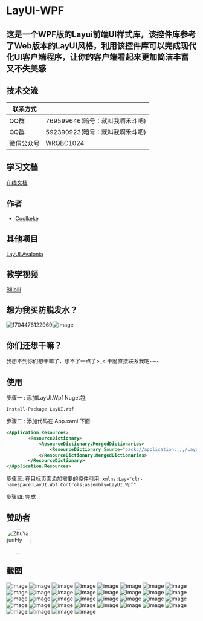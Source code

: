 
# LayUI-WPF

这是一个WPF版的Layui前端UI样式库，该控件库参考了Web版本的LayUI风格，利用该控件库可以完成现代化UI客户端程序，让你的客户端看起来更加简洁丰富又不失美感
--- 
## 技术交流

| 联系方式             |                                                                |
| ----------------- | ------------------------------------------------------------------ | 
| QQ群 |  769599646(暗号：就叫我啊禾斗吧)|
| QQ群 |  592390923(暗号：就叫我啊禾斗吧)| 
| 微信公众号 |  WRQBC1024| 
## 学习文档
[在线文档](https://layui-wpf-team.github.io/Document/)  
## 作者

- [Coolkeke](https://github.com/Coolkeke?tab=overview&from=2023-12-01&to=2023-12-31) 
## 其他项目
[LayUI.Avalonia](https://github.com/Coolkeke/LayUI-Avalonia/tree/LayUI-Avalonia-11.0.0)
## 教学视频
[Bilibili](https://space.bilibili.com/48808444)  
## 想为我买防脱发水？
![1704476122969](https://github.com/Layui-WPF-Team/Layui-WPF/assets/37786276/3e169d64-1c3d-42d3-81b0-89895d664b15)![image](https://github.com/Layui-WPF-Team/Layui-WPF/assets/37786276/e369f03c-7c60-449f-b7d2-491e256ee92a)



## 你们还想干嘛？
我想不到你们想干嘛了，想不了一点了>_<  干脆直接联系我吧~~~ 
## 使用

步骤一 : 添加LayUI.Wpf Nuget包;

```Install-Package LayUI.Wpf```

步骤二 : 添加代码在 App.xaml 下面:
```XML
<Application.Resources>
        <ResourceDictionary>
            <ResourceDictionary.MergedDictionaries>
                <ResourceDictionary Source="pack://application:,,,/LayUI.Wpf;component/Themes/Default.xaml" />
            </ResourceDictionary.MergedDictionaries>
        </ResourceDictionary>
</Application.Resources>
``` 
步骤三: 在目标页面添加需要的控件引用:
`xmlns:Lay="clr-namespace:LayUI.Wpf.Controls;assembly=LayUI.Wpf"`

步骤四: 完成 

## 赞助者

<a href="https://github.com/ZhuYajunFly" target="_blank"><img style="border-radius:50%!important" width="64px" alt="ZhuYajunFly" src="https://avatars.githubusercontent.com/u/52872318?v=4"></a> 

## 截图
 
![image](https://github.com/Layui-WPF-Team/Layui-WPF/assets/37786276/fb00a697-7cbe-4ce4-a3e5-55ad92a3b118)
![image](https://github.com/Layui-WPF-Team/Layui-WPF/assets/37786276/c3ed03b6-c600-4aa2-9f24-1ba67634e079)
![image](https://github.com/Layui-WPF-Team/Layui-WPF/assets/37786276/93bc64cd-4b12-4142-bc3f-f3eebec6b3de)
![image](https://github.com/Layui-WPF-Team/Layui-WPF/assets/37786276/3926719d-ce77-4514-a52f-247933d2fdd4)
![image](https://github.com/Layui-WPF-Team/Layui-WPF/assets/37786276/68e08bc1-3ef6-4675-9410-578e9f6d1645)
![image](https://github.com/Layui-WPF-Team/Layui-WPF/assets/37786276/a14e6bb2-62f4-4418-8f28-7b1781d24276)
![image](https://github.com/Layui-WPF-Team/Layui-WPF/assets/37786276/c6cec6f1-63b9-49dd-b465-39ecc51db3bd)
![image](https://github.com/Layui-WPF-Team/Layui-WPF/assets/37786276/21f1abc0-b324-480b-93f6-61c9be8ff757)
![image](https://github.com/Layui-WPF-Team/Layui-WPF/assets/37786276/3cdc8ee6-71b4-4cf2-af08-345a82dfa627)
![image](https://github.com/Layui-WPF-Team/Layui-WPF/assets/37786276/57f3c916-726f-429d-a975-5372a1099925)
![image](https://github.com/Layui-WPF-Team/Layui-WPF/assets/37786276/b4d9308a-a539-4205-9dde-9ec6575f78ef)
![image](https://github.com/Layui-WPF-Team/Layui-WPF/assets/37786276/b823a8a7-e2ec-456c-8f4d-cc92ff7279e0)
![image](https://github.com/Layui-WPF-Team/Layui-WPF/assets/37786276/ff3f520a-5cce-4e59-9cdb-a2ea216e97d7)
![image](https://github.com/Layui-WPF-Team/Layui-WPF/assets/37786276/fd9fb0c2-3b87-4a9e-9e8e-221210625266)
![image](https://github.com/Layui-WPF-Team/Layui-WPF/assets/37786276/18669f42-58e5-473d-9d6e-a9f843d3144a)
![image](https://github.com/Layui-WPF-Team/Layui-WPF/assets/37786276/c5a64547-4c30-4fbb-986f-193caeeb5ab4)
![image](https://github.com/Layui-WPF-Team/Layui-WPF/assets/37786276/2176c057-7946-4280-8635-986ede875dba)
![image](https://github.com/Layui-WPF-Team/Layui-WPF/assets/37786276/8e79b20a-16d3-4bb7-9b7d-be25c3f28bc4)
![image](https://github.com/Layui-WPF-Team/Layui-WPF/assets/37786276/025d7794-530b-4b7c-aa70-4901d39750c4)
![image](https://github.com/Layui-WPF-Team/Layui-WPF/assets/37786276/2494128e-d1c0-432b-a29e-210e88a64ef9)
![image](https://github.com/Layui-WPF-Team/Layui-WPF/assets/37786276/5cb0570e-d555-4cd1-b757-3f51691fd179)
![image](https://github.com/Layui-WPF-Team/Layui-WPF/assets/37786276/0a6d67b0-276f-494f-ae5a-cdc28d5dd945)
![image](https://github.com/Layui-WPF-Team/Layui-WPF/assets/37786276/4b57adc3-f21f-4d3a-b7cf-6840fc955e67)
![image](https://github.com/Layui-WPF-Team/Layui-WPF/assets/37786276/9a4995e9-ad01-4d80-81b8-3a48933ac0c5)
![image](https://github.com/Layui-WPF-Team/Layui-WPF/assets/37786276/6a498a8f-70eb-4028-a162-3652df83925e)
![image](https://github.com/Layui-WPF-Team/Layui-WPF/assets/37786276/c2f94723-8b08-48ab-ab33-759e1aec7ca3)
![image](https://github.com/Layui-WPF-Team/Layui-WPF/assets/37786276/db2a4eb7-b6ca-4e46-bc6e-16f70ccd0459)
![image](https://github.com/Layui-WPF-Team/Layui-WPF/assets/37786276/c4ed300e-fe7a-493d-a332-a24a71504932)
![image](https://github.com/Layui-WPF-Team/Layui-WPF/assets/37786276/04ec961a-051d-4789-a1f0-79d9dba6097e)
![image](https://github.com/Layui-WPF-Team/Layui-WPF/assets/37786276/669254d6-8365-427c-bd77-ecb0b092cdc8)
![image](https://github.com/Layui-WPF-Team/Layui-WPF/assets/37786276/48563fa9-7ed1-439b-96ef-dc919b22f749)
![image](https://github.com/Layui-WPF-Team/Layui-WPF/assets/37786276/0d8d8af2-df1a-4d61-80a2-db7ba33e5c54)
![image](https://github.com/Layui-WPF-Team/Layui-WPF/assets/37786276/eb953d64-5d7f-4437-8f3a-09f83b7b85ad)
![image](https://github.com/Layui-WPF-Team/Layui-WPF/assets/37786276/ff190e06-b52e-4782-ae4d-c66fe73ba43c)
![image](https://github.com/user-attachments/assets/9f84e3f1-0a25-47f8-a773-55e368f386aa)
![image](https://github.com/user-attachments/assets/33479b80-9311-4154-8880-9e5b6a894a82)

